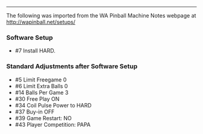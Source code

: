 ***
The following was imported from the WA Pinball Machine Notes webpage at http://wapinball.net/setups/
### Software Setup
-   #7 Install HARD.
### Standard Adjustments after Software Setup
-   #5 Limit Freegame 0
-   #6 Limit Extra Balls 0
-   #14 Balls Per Game 3
-   #30 Free Play ON
-   #34 Coil Pulse Power to HARD
-   #37 Buy-in OFF
-   #39 Game Restart: NO
-   #43 Player Competition: PAPA